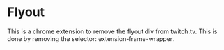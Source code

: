 # Flyout
This is a chrome extension to remove the flyout div from twitch.tv. This is done by removing the selector: extension-frame-wrapper.
